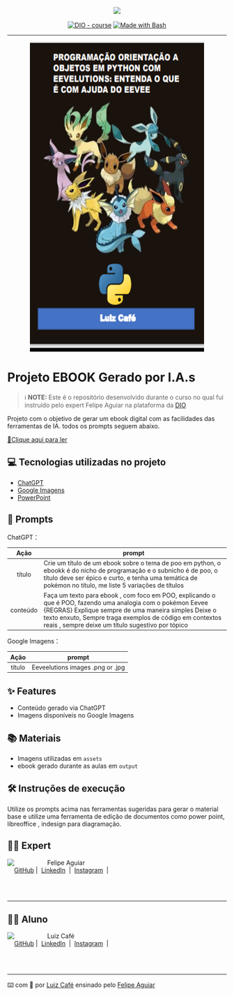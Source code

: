 <p align="center">
    <img width="100" src="https://img.freepik.com/vetores-premium/logotipo-do-e-book_497046-138.jpg?semt=ais_hybrid">
</p>


<p align="center">
<a href="https://dio.me/"><img src="https://img.shields.io/badge/DIO-Course-28DA77?logo=youtube" alt="DIO - course"></a>
<a href="https://www.gnu.org/software/bash/" title="Go to Bash homepage"><img src="https://img.shields.io/badge/Prompt-Project-blue?logo=gnu-bash&amp;logoColor=white" alt="Made with Bash"></a></p>

-------


<p align="center">
<img 
    src="https://github.com/IkkyLuiz/EBOOK_POO_com_EEVEE/blob/main/assets/Capa.png"
    width="400"  
/>
</p>

# Projeto EBOOK Gerado por I.A.s


 > ℹ️ **NOTE:** Este é o repositório desenvolvido durante o curso no qual fui instruído pelo expert Felipe Aguiar na plataforma da [DIO](https://dio.me)

Projeto com o objetivo de gerar um ebook digital com as facilidades das ferramentas de IA. todos os prompts
seguem abaixo.

<a href="https://github.com/IkkyLuiz/EBOOK_POO_com_EEVEE/blob/main/output/ORIENTA%C3%87%C3%83OEEVEEBOOK.pdf" title="View PDF now"> 📕Clique aqui para ler</a>

## 💻 Tecnologias utilizadas no projeto

- [ChatGPT](https://chat.openai.com/) 
- [Google Imagens](https://images.google.com/?hl=pt-br)
- [PowerPoint](https://www.microsoft.com/en/microsoft-365/powerpoint)

## 🧠 Prompts


ChatGPT：

|   Ação   | prompt                                                                                                                                                                                                                                                                         |
| :------: | ------------------------------------------------------------------------------------------------------------------------------------------------------------------------------------------------------------------------------------------------------------------------------ |
|  título  | Crie um título de um ebook sobre o tema de poo em python, o ebookk é do nicho de programação e o subnicho é de poo, o título deve ser épico e curto, e tenha uma temática de pokémon no título, me liste 5 variações de títulos                                                        |
| conteúdo | Faça um texto para ebook , com foco em POO, explicando o que é POO, fazendo uma analogia com o pokémon Eevee {REGRAS} Explique sempre de uma maneira simples Deixe o texto enxuto, Sempre traga exemplos de código em contextos reais , sempre deixe um título sugestivo por tópico |


Google Imagens：

|  Ação  | prompt                                                                                 |
| :----: | -------------------------------------------------------------------------------------- |
| título | Eeveelutions images .png or .jpg |

## ✨ Features

- Conteúdo gerado via ChatGPT
- Imagens disponíveis no Google Imagens

## 📚 Materiais

- Imagens utilizadas em `assets`
- ebook gerado durante as aulas em `output`

## 🛠️ Instruções de execução

Utilize os prompts acima nas ferramentas sugeridas para gerar o material base e utilize uma ferramenta de edição de documentos como power point, libreoffice , indesign para diagramação.

## 👨‍💻 Expert

<p>
    <img 
      align=left 
      margin=10 
      width=80 
      src="https://avatars.githubusercontent.com/u/37452836?v=4"
    />
    <p>&nbsp&nbsp&nbspFelipe Aguiar<br>
    &nbsp&nbsp&nbsp
    <a href="https://github.com/felipeAguiarCode">
    GitHub</a>&nbsp;|&nbsp;
    <a href="www.linkedin.com/in/
felipe-exe">LinkedIn</a>
&nbsp;|&nbsp;
    <a href="https://www.instagram.com/felipeaguiar.exe/">
    Instagram</a>
&nbsp;|&nbsp;</p>
</p>
<br/><br/>
<p>

---
## 👨‍💻 Aluno

<p>
    <img 
      align=left 
      margin=10 
      width=80 
      src="https://avatars.githubusercontent.com/u/81529238?v=4&size=64"
    />
    <p>&nbsp&nbsp&nbspLuiz Café<br>
    &nbsp&nbsp&nbsp
    <a href="https://Ikkyluiz">
    GitHub</a>&nbsp;|&nbsp;
    <a href="https://www.linkedin.com/in/adm-luiz-henrique-fc/">LinkedIn</a>
&nbsp;|&nbsp;
    <a href="https://www.instagram.com/podcastcoffeesciencebr/">
    Instagram</a>
&nbsp;|&nbsp;</p>
</p>
<br/><br/>
<p>

---

⌨️ com 💜 por [Luiz Café](https://github.com/ikkyLuiz/) ensinado pelo  [Felipe Aguiar](https://github.com/felipeAguiarCode)
